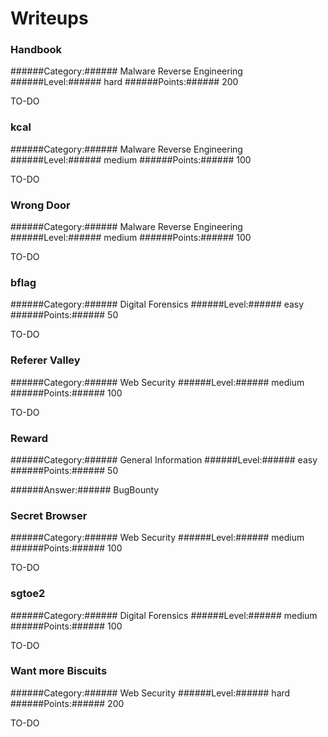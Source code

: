 Writeups
=========

### Handbook

  ######Category:###### Malware Reverse Engineering
  ######Level:###### hard
  ######Points:###### 200
  
  TO-DO

### kcal

  ######Category:###### Malware Reverse Engineering
  ######Level:###### medium
  ######Points:###### 100
  
  TO-DO

### Wrong Door

  ######Category:###### Malware Reverse Engineering
  ######Level:###### medium
  ######Points:###### 100
  
  TO-DO

### bflag

  ######Category:###### Digital Forensics
  ######Level:###### easy
  ######Points:###### 50
  
  TO-DO

### Referer Valley

  ######Category:###### Web Security
  ######Level:###### medium
  ######Points:###### 100
  
  TO-DO

### Reward

  ######Category:###### General Information
  ######Level:###### easy
  ######Points:###### 50
  
  ######Answer:###### BugBounty

### Secret Browser

  ######Category:###### Web Security
  ######Level:###### medium
  ######Points:###### 100
  
  TO-DO

### sgtoe2

  ######Category:###### Digital Forensics
  ######Level:###### medium
  ######Points:###### 100
  
  TO-DO

### Want more Biscuits

  ######Category:###### Web Security
  ######Level:###### hard
  ######Points:###### 200
  
  TO-DO

